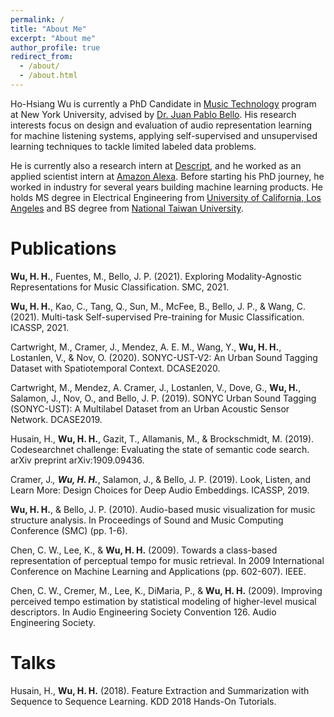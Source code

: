 ```yaml
---
permalink: /
title: "About Me"
excerpt: "About me"
author_profile: true
redirect_from: 
  - /about/
  - /about.html
---
```


Ho-Hsiang Wu is currently a PhD Candidate in [Music Technology](https://steinhardt.nyu.edu/programs/music-technology) program at New York University, advised by [Dr. Juan Pablo Bello](https://wp.nyu.edu/jpbello/). His research interests focus on design and evaluation of audio representation learning for machine listening systems, applying self-supervised and unsupervised learning techniques to tackle limited labeled data problems.

He is currently also a research intern at [Descript](https://www.descript.com/), and he worked as an applied scientist intern at [Amazon Alexa](https://developer.amazon.com/en-US/alexa). Before starting his PhD journey, he worked in industry for several years building machine learning products. He holds MS degree in Electrical Engineering from [University of California, Los Angeles](https://www.ucla.edu/) and BS degree from [National Taiwan University](https://www.ntu.edu.tw/english/).

# Publications
**Wu, H. H.**, Fuentes, M., Bello, J. P. (2021). Exploring Modality-Agnostic Representations for Music Classification. SMC, 2021.
<a href="https://arxiv.org/pdf/2106.01149.pdf" target="_blank"><i class="fas fa-book"></i></a> <a href="https://github.com/hohsiangwu/crossmodal" target="_blank"><i class="fab fa-github"></i></a>

**Wu, H. H.**, Kao, C., Tang, Q., Sun, M., McFee, B., Bello, J. P., & Wang, C. (2021). Multi-task Self-supervised Pre-training for Music Classification. ICASSP, 2021.
<a href="https://arxiv.org/pdf/2102.03229.pdf" target="_blank"><i class="fas fa-book"></i></a>

Cartwright, M., Cramer, J., Mendez, A. E. M., Wang, Y., **Wu, H. H.**, Lostanlen, V., & Nov, O. (2020). SONYC-UST-V2: An Urban Sound Tagging Dataset with Spatiotemporal Context. DCASE2020.
<a href="https://arxiv.org/pdf/2009.05188.pdf" target="_blank"><i class="fas fa-book"></i></a>

Cartwright, M., Mendez, A. Cramer, J., Lostanlen, V., Dove, G., **Wu, H.**,  Salamon, J., Nov, O., and Bello, J. P. (2019). SONYC Urban Sound Tagging (SONYC-UST): A Multilabel Dataset from an Urban Acoustic Sensor Network. DCASE2019.
<a href="https://archive.nyu.edu/bitstream/2451/60776/1/DCASE2019Workshop_Cartwright_4.pdf" target="_blank"><i class="fas fa-book"></i></a>

Husain, H., **Wu, H. H.**, Gazit, T., Allamanis, M., & Brockschmidt, M. (2019). Codesearchnet challenge: Evaluating the state of semantic code search. arXiv preprint arXiv:1909.09436.
<a href="https://arxiv.org/pdf/1909.09436.pdf" target="_blank"><i class="fas fa-book"></i></a> <a href="https://github.com/github/CodeSearchNet" target="_blank"><i class="fab fa-github"></i></a>

Cramer, J.<sup>*</sup>, **Wu, H. H.**<sup>*</sup>, Salamon, J., & Bello, J. P. (2019). Look, Listen, and Learn More: Design Choices for Deep Audio Embeddings. ICASSP, 2019.
<a href="https://www.justinsalamon.com/uploads/4/3/9/4/4394963/cramer_looklistenlearnmore_icassp_2019.pdf" target="_blank"><i class="fas fa-book"></i></a> <a href="https://github.com/marl/openl3" target="_blank"><i class="fab fa-github"></i></a>

**Wu, H. H.**, & Bello, J. P. (2010). Audio-based music visualization for music structure analysis. In Proceedings of Sound and Music Computing Conference (SMC) (pp. 1-6).
<a href="https://core.ac.uk/download/pdf/144846461.pdf" target="_blank"><i class="fas fa-book"></i></a>

Chen, C. W., Lee, K., & **Wu, H. H.** (2009). Towards a class-based representation of perceptual tempo for music retrieval. In 2009 International Conference on Machine Learning and Applications (pp. 602-607). IEEE.
<a href="http://www.cwlabs.com/publications/ICMLA09-ChenEtAl-ClassBasedPerceptualTempo.pdf" target="_blank"><i class="fas fa-book"></i></a>

Chen, C. W., Cremer, M., Lee, K., DiMaria, P., & **Wu, H. H.** (2009). Improving perceived tempo estimation by statistical modeling of higher-level musical descriptors. In Audio Engineering Society Convention 126. Audio Engineering Society.
<a href="http://cwlabs.com/publications/AES126-ChenEtAl-ImprovingPerceivedTempoEstimation.pdf" target="_blank"><i class="fas fa-book"></i></a>

# Talks
Husain, H., **Wu, H. H.** (2018). Feature Extraction and Summarization with Sequence to Sequence Learning. KDD 2018 Hands-On Tutorials.
<a href="https://www.kdd.org/kdd2018/hands-on-tutorials/view/feature-extraction-and-summarization-with-sequence-to-sequence-learning" target="_blank"><i class="fas fa-link"></i></a> <a href="https://github.com/hohsiangwu/kdd-2018-hands-on-tutorials" target="_blank"><i class="fab fa-github"></i></a>